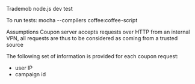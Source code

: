 Trademob node.js dev test

To run tests:
    mocha --compilers coffee:coffee-script

Assumptions
Coupon server accepts requests over HTTP from an internal VPN, all requests are thus to be considered as coming
from a trusted source

The following set of information is provided for each coupon request:
 - user IP
 - campaign id
